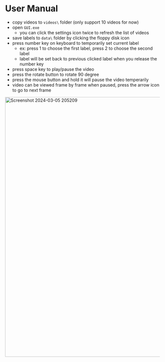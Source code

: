 # User Manual
* copy videos to `videos\` folder (only support 10 videos for now)
* open `GUI.exe`
  - you can click the settings icon twice to refresh the list of videos
* save labels to `data\` folder by clicking the floppy disk icon
* press number key on keyboard to temporarily set current label 
  - ex: press 1 to choose the first label, press 2 to choose the second label
  - label will be set back to previous clicked label when you release the number key 
* press space key to play/pause the video
* press the rotate button to rotate 90 degree
* press the mouse button and hold it will pause the video temperarily
* video can be viewed frame by frame when paused, press the arrow icon to go to next frame
<img width="845" alt="Screenshot 2024-03-05 205209" src="https://github.com/Mobility-Scooter-Project/labeler/assets/44049919/646be4fe-7d4e-40a0-a714-fac48513a5af">
